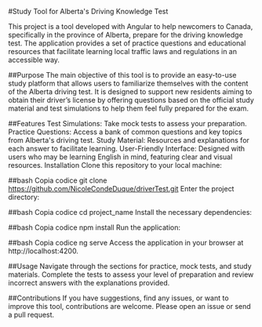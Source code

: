 #Study Tool for Alberta's Driving Knowledge Test

This project is a tool developed with Angular to help newcomers to Canada, specifically in the province of Alberta, prepare for the driving knowledge test. The application provides a set of practice questions and educational resources that facilitate learning local traffic laws and regulations in an accessible way.

##Purpose
The main objective of this tool is to provide an easy-to-use study platform that allows users to familiarize themselves with the content of the Alberta driving test. It is designed to support new residents aiming to obtain their driver’s license by offering questions based on the official study material and test simulations to help them feel fully prepared for the exam.

##Features
Test Simulations: Take mock tests to assess your preparation.
Practice Questions: Access a bank of common questions and key topics from Alberta's driving test.
Study Material: Resources and explanations for each answer to facilitate learning.
User-Friendly Interface: Designed with users who may be learning English in mind, featuring clear and visual resources.
Installation
Clone this repository to your local machine:

##bash
Copia codice
git clone https://github.com/NicoleCondeDuque/driverTest.git
Enter the project directory:

##bash
Copia codice
cd project_name
Install the necessary dependencies:

##bash
Copia codice
npm install
Run the application:

##bash
Copia codice
ng serve
Access the application in your browser at http://localhost:4200.

##Usage
Navigate through the sections for practice, mock tests, and study materials.
Complete the tests to assess your level of preparation and review incorrect answers with the explanations provided.

##Contributions
If you have suggestions, find any issues, or want to improve this tool, contributions are welcome. Please open an issue or send a pull request.
